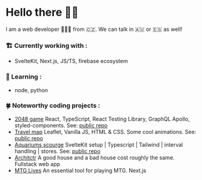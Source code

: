 # Hello there 👋🏼

I am a web developer 👨🏼‍💻 from 🇨🇿. We can talk in 🇦🇺 or 🇪🇸 as well!

### 🏗 Currently working with :

- SvelteKit, Next.js, JS/TS, firebase ecosystem

### 🤹 Learning :

- node, python

### 🍀 Noteworthy coding projects :
- [2048 game](https://sweet-speculoos-aa9bc9.netlify.app/) React, TypeScript, React Testing Library, GraphQL Apollo, styled-components. See: [public repo]([https://github.com/biscarrosse/travel-map](https://github.com/biscarrosse/2048-demo))
- [Travel map](https://sweet-speculoos-aa9bc9.netlify.app/) Leaflet, Vanilla JS, HTML & CSS. Some cool animations. See: [public repo](https://github.com/biscarrosse/travel-map)
- [Aquariums scourge](https://peppy-starburst-5c6dbc.netlify.app/) SvelteKit setup | Typescript | Tailwind | interval handling | stores. See: [public repo](https://github.com/biscarrosse/neat-landing)
- [Architctr](https://architctr.com/) A good house and a bad house cost roughly the same. Fullstack web app
- [MTG Lives](https://mtglives.com/) An essential tool for playing MTG. Next.js

